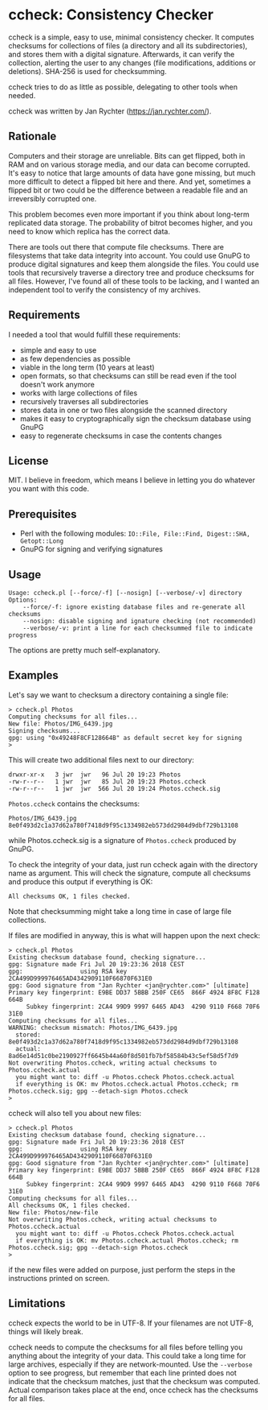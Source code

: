 # ccheck: Consistency Checker

ccheck is a simple, easy to use, minimal consistency checker. It computes checksums for collections of files (a directory and all its subdirectories), and stores them with a digital signature. Afterwards, it can verify the collection, alerting the user to any changes (file modifications, additions or deletions). SHA-256 is used for checksumming.

ccheck tries to do as little as possible, delegating to other tools when needed.

ccheck was written by Jan Rychter (https://jan.rychter.com/).

## Rationale

Computers and their storage are unreliable. Bits can get flipped, both in RAM and on various storage media, and our data can become corrupted. It's easy to notice that large amounts of data have gone missing, but much more difficult to detect a flipped bit here and there. And yet, sometimes a flipped bit or two could be the difference between a readable file and an irreversibly corrupted one.

This problem becomes even more important if you think about long-term replicated data storage. The probability of bitrot becomes higher, and you need to know which replica has the correct data.

There are tools out there that compute file checksums. There are filesystems that take data integrity into account. You could use GnuPG to produce digital signatures and keep them alongside the files. You could use tools that recursively traverse a directory tree and produce checksums for all files. However, I've found all of these tools to be lacking, and I wanted an independent tool to verify the consistency of my archives.

## Requirements

I needed a tool that would fulfill these requirements:

* simple and easy to use
* as few dependencies as possible
* viable in the long term (10 years at least)
* open formats, so that checksums can still be read even if the tool doesn't work anymore
* works with large collections of files
* recursively traverses all subdirectories
* stores data in one or two files alongside the scanned directory
* makes it easy to cryptographically sign the checksum database using GnuPG
* easy to regenerate checksums in case the contents changes

## License

MIT. I believe in freedom, which means I believe in letting you do whatever you want with this code.

## Prerequisites

* Perl with the following modules: `IO::File, File::Find, Digest::SHA, Getopt::Long`
* GnuPG for signing and verifying signatures

## Usage

```
Usage: ccheck.pl [--force/-f] [--nosign] [--verbose/-v] directory
Options:
	--force/-f: ignore existing database files and re-generate all checksums
	--nosign: disable signing and ignature checking (not recommended)
	--verbose/-v: print a line for each checksummed file to indicate progress
```

The options are pretty much self-explanatory.

## Examples

Let's say we want to checksum a directory containing a single file:

```
> ccheck.pl Photos
Computing checksums for all files...
New file: Photos/IMG_6439.jpg
Signing checksums...
gpg: using "0x49248F8CF128664B" as default secret key for signing
>
```

This will create two additional files next to our directory:

```
drwxr-xr-x   3 jwr  jwr   96 Jul 20 19:23 Photos
-rw-r--r--   1 jwr  jwr   85 Jul 20 19:23 Photos.ccheck
-rw-r--r--   1 jwr  jwr  566 Jul 20 19:24 Photos.ccheck.sig
```

`Photos.ccheck` contains the checksums:

```
Photos/IMG_6439.jpg 8e0f493d2c1a37d62a780f7418d9f95c1334982eb573dd2984d9dbf729b13108
```

while Photos.ccheck.sig is a signature of `Photos.ccheck` produced by GnuPG.

To check the integrity of your data, just run ccheck again with the directory name as argument. This will check the signature, compute all checksums and produce this output if everything is OK:

```
All checksums OK, 1 files checked.
```

Note that checksumming might take a long time in case of large file collections.

If files are modified in anyway, this is what will happen upon the next check:

```
> ccheck.pl Photos
Existing checksum database found, checking signature...
gpg: Signature made Fri Jul 20 19:23:36 2018 CEST
gpg:                using RSA key 2CA499D999976465AD4342909110F66870F631E0
gpg: Good signature from "Jan Rychter <jan@rychter.com>" [ultimate]
Primary key fingerprint: E9BE DD37 5BBB 250F CE65  866F 4924 8F8C F128 664B
	 Subkey fingerprint: 2CA4 99D9 9997 6465 AD43  4290 9110 F668 70F6 31E0
Computing checksums for all files...
WARNING: checksum mismatch: Photos/IMG_6439.jpg
  stored: 8e0f493d2c1a37d62a780f7418d9f95c1334982eb573dd2984d9dbf729b13108
  actual: 8ad6e14d51c0be2190927ff6645b44a60f8d501fb7bf58584b43c5ef58d5f7d9
Not overwriting Photos.ccheck, writing actual checksums to Photos.ccheck.actual
  you might want to: diff -u Photos.ccheck Photos.ccheck.actual
  if everything is OK: mv Photos.ccheck.actual Photos.ccheck; rm Photos.ccheck.sig; gpg --detach-sign Photos.ccheck
>
```

ccheck will also tell you about new files:

```
> ccheck.pl Photos
Existing checksum database found, checking signature...
gpg: Signature made Fri Jul 20 19:23:36 2018 CEST
gpg:                using RSA key 2CA499D999976465AD4342909110F66870F631E0
gpg: Good signature from "Jan Rychter <jan@rychter.com>" [ultimate]
Primary key fingerprint: E9BE DD37 5BBB 250F CE65  866F 4924 8F8C F128 664B
	 Subkey fingerprint: 2CA4 99D9 9997 6465 AD43  4290 9110 F668 70F6 31E0
Computing checksums for all files...
All checksums OK, 1 files checked.
New file: Photos/new-file
Not overwriting Photos.ccheck, writing actual checksums to Photos.ccheck.actual
  you might want to: diff -u Photos.ccheck Photos.ccheck.actual
  if everything is OK: mv Photos.ccheck.actual Photos.ccheck; rm Photos.ccheck.sig; gpg --detach-sign Photos.ccheck
>
```

if the new files were added on purpose, just perform the steps in the instructions printed on screen.

## Limitations

ccheck expects the world to be in UTF-8. If your filenames are not UTF-8, things will likely break.

ccheck needs to compute the checksums for all files before telling you anything about the integrity of your data. This could take a long time for large archives, especially if they are network-mounted. Use the `--verbose` option to see progress, but remember that each line printed does not indicate that the checksum matches, just that the checksum was computed. Actual comparison takes place at the end, once ccheck has the checksums for all files.
